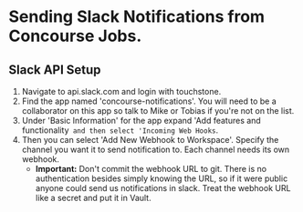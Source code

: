 
# Sending Slack Notifications from Concourse Jobs.

## Slack API Setup

1. Navigate to api.slack.com and login with touchstone.
2. Find the app named 'concourse-notifications'. You will need to be a collaborator on this app so talk to Mike or Tobias if you're not on the list.
3. Under 'Basic Information' for the app expand 'Add features and functionality` and then select 'Incoming Web Hooks`.
4. Then you can select 'Add New Webhook to Workspace'. Specify the channel you want it to send notification to. Each channel needs its own webhook.
   - **Important:** Don't commit the webhook URL to git. There is no authentication besides simply knowing the URL, so if it were public anyone could send us notifications in slack. Treat the webhook URL like a secret and put it in Vault.

